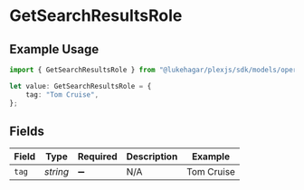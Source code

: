 # GetSearchResultsRole

## Example Usage

```typescript
import { GetSearchResultsRole } from "@lukehagar/plexjs/sdk/models/operations";

let value: GetSearchResultsRole = {
    tag: "Tom Cruise",
};
```

## Fields

| Field              | Type               | Required           | Description        | Example            |
| ------------------ | ------------------ | ------------------ | ------------------ | ------------------ |
| `tag`              | *string*           | :heavy_minus_sign: | N/A                | Tom Cruise         |